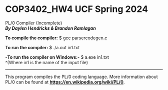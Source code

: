 # COP3402_HW4 UCF Spring 2024
PL/0 Compiler (Incomplete)  
___By Daylen Hendricks & Brandon Ramlagan___


**To compile the compiler:**
$ gcc parsercodegen.c

**To run the compiler:**
$ ./a.out in1.txt

-**To run the compiler on Windows:**-
$ a.exe in1.txt  
^(Where in1 is the name of the input file)  
_______________________________________________
This program compiles the PL/0 coding language. More information about PL/0 can be found at __https://en.wikipedia.org/wiki/PL/0__.
